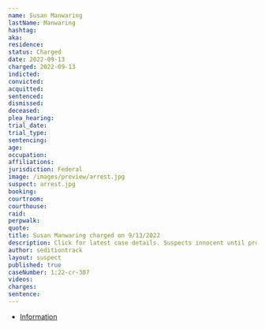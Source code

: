 ```yaml
---
name: Susan Manwaring
lastName: Manwaring
hashtag: 
aka:
residence: 
status: Charged
date: 2022-09-13
charged: 2022-09-13
indicted:
convicted:
acquitted:
sentenced:
dismissed:
deceased:
plea_hearing:
trial_date:
trial_type:
sentencing:
age:
occupation:
affiliations:
jurisdiction: Federal
image: /images/preview/arrest.jpg
suspect: arrest.jpg
booking:
courtroom:
courthouse:
raid:
perpwalk:
quote:
title: Susan Manwaring charged on 9/13/2022
description: Click for latest case details. Suspects innocent until proven guilty.
author: seditiontrack
layout: suspect
published: true
caseNumber: 1:22-cr-307
videos:
charges:
sentence:
---
```

- [Information](https://storage.courtlistener.com/recap/gov.uscourts.dcd.247300/gov.uscourts.dcd.247300.1.0.pdf)
